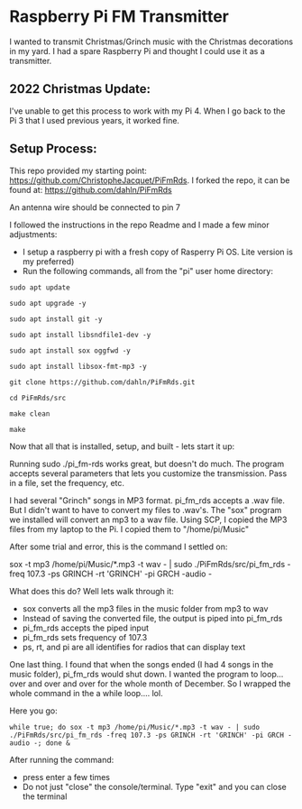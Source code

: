 # Raspberry Pi FM Transmitter

I wanted to transmit Christmas/Grinch music with the Christmas decorations in my yard. I had a spare Raspberry Pi and thought I could use it as a transmitter.

## 2022 Christmas Update:
I've unable to get this process to work with my Pi 4. When I go back to the Pi 3 that I used previous years, it worked fine.

## Setup Process:

This repo provided my starting point: https://github.com/ChristopheJacquet/PiFmRds. I forked the repo, it can be found at: https://github.com/dahln/PiFmRds

An antenna wire should be connected to pin 7

I followed the instructions in the repo Readme and I made a few minor adjustments:
 - I setup a raspberry pi with a fresh copy of Rasperry Pi OS. Lite version is my preferred)
 - Run the following commands, all from the "pi" user home directory:

```
sudo apt update
```
```
sudo apt upgrade -y
```
```
sudo apt install git -y
```
```
sudo apt install libsndfile1-dev -y
```
```
sudo apt install sox oggfwd -y
```
```
sudo apt install libsox-fmt-mp3 -y
```
```
git clone https://github.com/dahln/PiFmRds.git
```
```
cd PiFmRds/src
```
```
make clean
```
```
make
```

Now that all that is installed, setup, and built - lets start it up:

Running sudo ./pi_fm-rds works great, but doesn't do much. The program accepts several parameters that lets you customize the transmission. Pass in a file, set the frequency, etc.

I had several "Grinch" songs in MP3 format. pi_fm_rds accepts a .wav file. But I didn't want to have to convert my files to .wav's. The "sox" program we installed will convert an mp3 to a wav file. Using SCP, I copied the MP3 files from my laptop to the Pi. I copied them to "/home/pi/Music"

After some trial and error, this is the command I settled on:

 sox -t mp3 /home/pi/Music/*.mp3 -t wav - | sudo ./PiFmRds/src/pi_fm_rds -freq 107.3 -ps GRINCH -rt 'GRINCH' -pi GRCH -audio -

What does this do? Well lets walk through it:
 - sox converts all the mp3 files in the music folder from mp3 to wav
 - Instead of saving the converted file, the output is piped into pi_fm_rds
 - pi_fm_rds accepts the piped input
 - pi_fm_rds sets frequency of 107.3
 - ps, rt, and pi are all identifies for radios that can display text

One last thing. I found that when the songs ended (I had 4 songs in the music folder), pi_fm_rds would shut down. I wanted the program to loop... over and over and over for the whole month of December. So I wrapped the whole command in the a while loop.... lol.

Here you go:
```
while true; do sox -t mp3 /home/pi/Music/*.mp3 -t wav - | sudo ./PiFmRds/src/pi_fm_rds -freq 107.3 -ps GRINCH -rt 'GRINCH' -pi GRCH -audio -; done &
```


After running the command:
 - press enter a few times
 - Do not just "close" the console/terminal. Type "exit" and you can close the terminal
